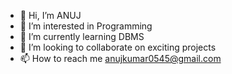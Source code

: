 - 👋 Hi, I’m ANUJ
- 👀 I’m interested in Programming
- 🌱 I’m currently learning DBMS
- 💞️ I’m looking to collaborate on exciting projects
- 📫 How to reach me anujkumar0545@gmail.com

<!---
anujkumar0545/anujkumar0545 is a ✨ special ✨ repository because its `README.md` (this file) appears on your GitHub profile.
You can click the Preview link to take a look at your changes.
--->
